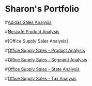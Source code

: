 # Sharon's Portfolio

#[Adidas Sales Analysis](https://user-images.githubusercontent.com/107446050/233481712-3d82e730-cc59-4634-85a0-3d4e9e989e03.png)

#[Nescafe Product Analysis](https://user-images.githubusercontent.com/107446050/233482471-5894dd19-4924-40e3-ba75-32ef2fc71d5e.png)


#[Office Supply Sales Analysis]
[^1]:As part of my learning journey with Dataleum I worked on this project.
The goal of this project was to analyze office supply sales dataset ;
-To give an Executive summary of what's happening in the business in each state , segment and product.
-To determine which products are key performance drivers and also help the business make decisions on which products should be discontinued.
-I did my best to give performance reports on products, segments and states.
-Made key findings and gave recommendations from concluded insights.

#[Office Supply Sales - Product Analysis](https://user-images.githubusercontent.com/107446050/233484683-502506d0-20d2-4316-8d81-d3d819365737.png)

#[Office Supply Sales -  Segment Analysis](https://user-images.githubusercontent.com/107446050/233484754-ff9560d5-7459-4754-bd9f-d70642a93f2e.png)

#[Office Supply Sales - State Analysis](https://user-images.githubusercontent.com/107446050/233484813-ae08d2c4-cf0c-42d9-bb9c-4d0321b2bcba.png)

#[Office Supply Sales - Tax Analysis](https://user-images.githubusercontent.com/107446050/233484886-19311bd7-1f80-47a3-bf25-ec826c6934e8.png)

